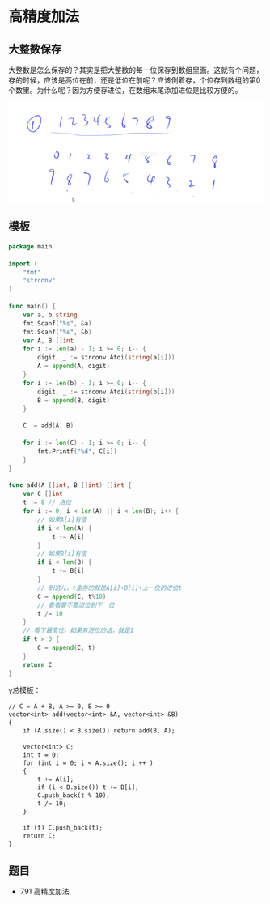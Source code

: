 # 高精度加法

## 大整数保存

大整数是怎么保存的？其实是把大整数的每一位保存到数组里面。这就有个问题，存的时候，应该是高位在前，还是低位在前呢？应该倒着存，个位存到数组的第0个数里。为什么呢？因为方便存进位，在数组末尾添加进位是比较方便的。

![](imgs/bigint-storage.png)

## 模板

```go
package main

import (
	"fmt"
	"strconv"
)

func main() {
	var a, b string
	fmt.Scanf("%s", &a)
	fmt.Scanf("%s", &b)
	var A, B []int
	for i := len(a) - 1; i >= 0; i-- {
		digit, _ := strconv.Atoi(string(a[i]))
		A = append(A, digit)
	}
	for i := len(b) - 1; i >= 0; i-- {
		digit, _ := strconv.Atoi(string(b[i]))
		B = append(B, digit)
	}

	C := add(A, B)

	for i := len(C) - 1; i >= 0; i-- {
		fmt.Printf("%d", C[i])
	}
}

func add(A []int, B []int) []int {
	var C []int
	t := 0 // 进位
	for i := 0; i < len(A) || i < len(B); i++ {
        // 如果A[i]有值
		if i < len(A) {
			t += A[i]
		}
        // 如果B[i]有值
		if i < len(B) {
			t += B[i]
		}
        // 到这儿，t里存的就是A[i]+B[i]+上一位的进位t
		C = append(C, t%10)
	    // 看看要不要进位到下一位
		t /= 10
	}
    // 看下最高位，如果有进位的话，就是1
	if t > 0 {
		C = append(C, t)
	}
	return C
}
```

y总模板：

```
// C = A + B, A >= 0, B >= 0
vector<int> add(vector<int> &A, vector<int> &B)
{
    if (A.size() < B.size()) return add(B, A);

    vector<int> C;
    int t = 0;
    for (int i = 0; i < A.size(); i ++ )
    {
        t += A[i];
        if (i < B.size()) t += B[i];
        C.push_back(t % 10);
        t /= 10;
    }

    if (t) C.push_back(t);
    return C;
}
```

## 题目

- 791 高精度加法
